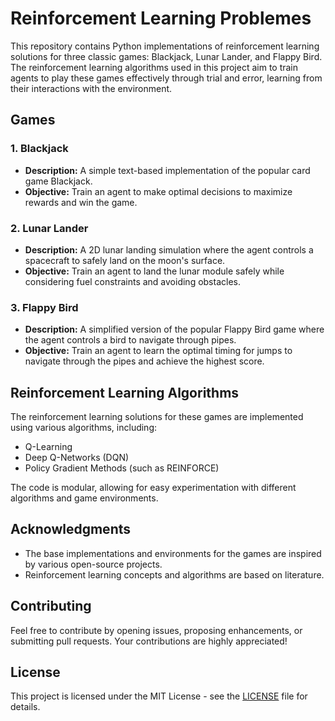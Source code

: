 
# Reinforcement Learning Problemes

This repository contains Python implementations of reinforcement learning solutions for three classic games: Blackjack, Lunar Lander, and Flappy Bird. The reinforcement learning algorithms used in this project aim to train agents to play these games effectively through trial and error, learning from their interactions with the environment.

## Games

### 1. Blackjack

- **Description:** A simple text-based implementation of the popular card game Blackjack.
- **Objective:** Train an agent to make optimal decisions to maximize rewards and win the game.

### 2. Lunar Lander

- **Description:** A 2D lunar landing simulation where the agent controls a spacecraft to safely land on the moon's surface.
- **Objective:** Train an agent to land the lunar module safely while considering fuel constraints and avoiding obstacles.

### 3. Flappy Bird

- **Description:** A simplified version of the popular Flappy Bird game where the agent controls a bird to navigate through pipes.
- **Objective:** Train an agent to learn the optimal timing for jumps to navigate through the pipes and achieve the highest score.

## Reinforcement Learning Algorithms

The reinforcement learning solutions for these games are implemented using various algorithms, including:

- Q-Learning
- Deep Q-Networks (DQN)
- Policy Gradient Methods (such as REINFORCE)

The code is modular, allowing for easy experimentation with different algorithms and game environments.

## Acknowledgments

- The base implementations and environments for the games are inspired by various open-source projects.
- Reinforcement learning concepts and algorithms are based on literature.

## Contributing

Feel free to contribute by opening issues, proposing enhancements, or submitting pull requests. Your contributions are highly appreciated!

## License

This project is licensed under the MIT License - see the [LICENSE](LICENSE) file for details.
